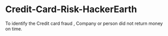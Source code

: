 # Credit-Card-Risk-HackerEarth
To identify the Credit card fraud , Company or person did not return money on time.
